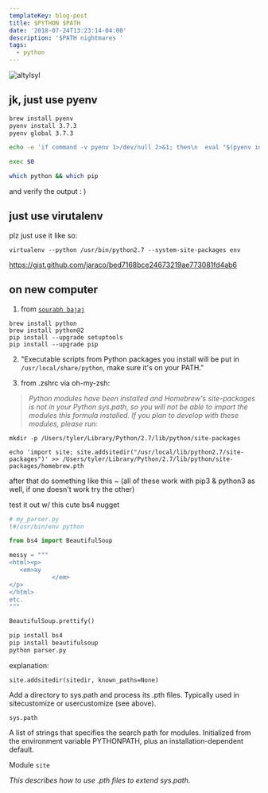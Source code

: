 ```yaml
---
templateKey: blog-post
title: $PYTHON $PATH
date: '2018-07-24T13:23:14-04:00'
description: '$PATH nightmares '
tags:
  - python
---
```

![altylsyl](https://res.cloudinary.com/cloudimgts/image/upload/v1572405112/vev2rjvvjfyhglloc3oz.png)

## jk, just use pyenv 

```bash
brew install pyenv
pyenv install 3.7.3
pyenv global 3.7.3

echo -e 'if command -v pyenv 1>/dev/null 2>&1; then\n  eval "$(pyenv init -)"\nfi' >> ~/.zshrc

exec $0

which python && which pip
```

and verify the output : ) 

## just use virutalenv

plz just use it like so:

`virtualenv --python /usr/bin/python2.7 --system-site-packages env`

<https://gist.github.com/jaraco/bed7168bce24673219ae773081fd4ab6>


## on new computer

1. from [`sourabh bajaj`](http://sourabhbajaj.com/mac-setup/Python/)

```shell
brew install python
brew install python@2
pip install --upgrade setuptools
pip install --upgrade pip
```
2. "Executable scripts from Python packages you install will be put in `/usr/local/share/python`, make sure it's on your PATH."

3. from .zshrc via oh-my-zsh:

> _Python modules have been installed and Homebrew's site-packages is not in your Python sys.path, so you will not be able to import the modules this formula installed. If you plan to develop with these modules, please run:_

`mkdir -p /Users/tyler/Library/Python/2.7/lib/python/site-packages`

`echo 'import site; site.addsitedir("/usr/local/lib/python2.7/site-packages")' >>
  /Users/tyler/Library/Python/2.7/lib/python/site-packages/homebrew.pth`

after that do something like this ~ (all of these work with pip3 & python3 as well, if one doesn't work try the other)

test it out w/ this cute bs4 nugget

```python
# my_parser.py
!#/usr/bin/env python

from bs4 import BeautifulSoup

messy = """
<html><p>
   <em>ay
            </em>
</p>
</html>
etc.
"""

BeautifulSoup.prettify()
```

```bash
pip install bs4
pip install beautifulsoup
python parser.py
```

explanation:

```
site.addsitedir(sitedir, known_paths=None)
```

Add a directory to sys.path and process its .pth files. Typically used in sitecustomize or usercustomize (see above).

```
sys.path
```

A list of strings that specifies the search path for modules. Initialized from the environment variable PYTHONPATH, plus an installation-dependent default.

Module `site`

*This describes how to use .pth files to extend sys.path.*
